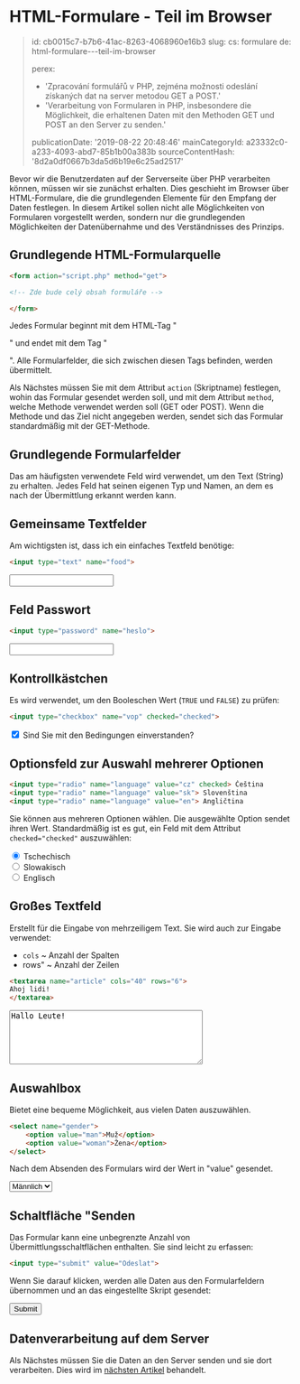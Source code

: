 HTML-Formulare - Teil im Browser
================================

> id: cb0015c7-b7b6-41ac-8263-4068960e16b3
> slug:
> 	cs: formulare
> 	de: html-formulare---teil-im-browser
> 
> perex:
> 	- 'Zpracování formulářů v PHP, zejména možnosti odeslání získaných dat na server metodou GET a POST.'
> 	- 'Verarbeitung von Formularen in PHP, insbesondere die Möglichkeit, die erhaltenen Daten mit den Methoden GET und POST an den Server zu senden.'
> 
> publicationDate: '2019-08-22 20:48:46'
> mainCategoryId: a23332c0-a233-4093-abd7-85b1b00a383b
> sourceContentHash: '8d2a0df0667b3da5d6b19e6c25ad2517'

Bevor wir die Benutzerdaten auf der Serverseite über PHP verarbeiten können, müssen wir sie zunächst erhalten. Dies geschieht im Browser über HTML-Formulare, die die grundlegenden Elemente für den Empfang der Daten festlegen. In diesem Artikel sollen nicht alle Möglichkeiten von Formularen vorgestellt werden, sondern nur die grundlegenden Möglichkeiten der Datenübernahme und des Verständnisses des Prinzips.

Grundlegende HTML-Formularquelle
-----------------------------

```html
<form action="script.php" method="get">

<!-- Zde bude celý obsah formuláře -->

</form>
```

Jedes Formular beginnt mit dem HTML-Tag "<form>" und endet mit dem Tag "</form>". Alle Formularfelder, die sich zwischen diesen Tags befinden, werden übermittelt.

Als Nächstes müssen Sie mit dem Attribut `action` (Skriptname) festlegen, wohin das Formular gesendet werden soll, und mit dem Attribut `method`, welche Methode verwendet werden soll (GET oder POST). Wenn die Methode und das Ziel nicht angegeben werden, sendet sich das Formular standardmäßig mit der GET-Methode.

Grundlegende Formularfelder
-------------------------

Das am häufigsten verwendete Feld wird verwendet, um den Text (String) zu erhalten. Jedes Feld hat seinen eigenen Typ und Namen, an dem es nach der Übermittlung erkannt werden kann.

Gemeinsame Textfelder
------------------

Am wichtigsten ist, dass ich ein einfaches Textfeld benötige:

```html
<input type="text" name="food">
```

<input type="text" name="food">

Feld Passwort
---------------------

```html
<input type="password" name="heslo">
```

<input type="password" name="password">

Kontrollkästchen
--------

Es wird verwendet, um den Booleschen Wert (`TRUE` und `FALSE`) zu prüfen:

```html
<input type="checkbox" name="vop" checked="checked">
```

<label>
	<input type="checkbox" name="vop" checked="checked"> Sind Sie mit den Bedingungen einverstanden?
</label>

Optionsfeld zur Auswahl mehrerer Optionen
------------------------------------

```html
<input type="radio" name="language" value="cz" checked> Čeština
<input type="radio" name="language" value="sk"> Slovenština
<input type="radio" name="language" value="en"> Angličtina
```

Sie können aus mehreren Optionen wählen. Die ausgewählte Option sendet ihren Wert. Standardmäßig ist es gut, ein Feld mit dem Attribut `checked="checked"` auszuwählen:

<label>
	<input type="radio" name="language" value="cz" checked="checked"> Tschechisch
</label><br>
<label>
	<input type="radio" name="language" value="en"> Slowakisch
</label><br>
<label>
	<input type="radio" name="language" value="en"> Englisch
</label>

Großes Textfeld
------------------

Erstellt für die Eingabe von mehrzeiligem Text. Sie wird auch zur Eingabe verwendet:

- `cols` ~ Anzahl der Spalten
- rows" ~ Anzahl der Zeilen

```html
<textarea name="article" cols="40" rows="6">
Ahoj lidi!
</textarea>
```

<textarea name="artikel" cols="40" rows="6">
Hallo Leute!
</textarea>

Auswahlbox
---------

Bietet eine bequeme Möglichkeit, aus vielen Daten auszuwählen.

```html
<select name="gender">
	<option value="man">Muž</option>
	<option value="woman">Žena</option>
</select>
```

Nach dem Absenden des Formulars wird der Wert in "value" gesendet.

<select name="gender">
	<option value="man">Männlich</option>
	<option value="Frau">Frau</option>
</select>

Schaltfläche "Senden
---------------------

Das Formular kann eine unbegrenzte Anzahl von Übermittlungsschaltflächen enthalten. Sie sind leicht zu erfassen:

```html
<input type="submit" value="Odeslat">
```

Wenn Sie darauf klicken, werden alle Daten aus den Formularfeldern übernommen und an das eingestellte Skript gesendet:

<input type="submit" value="Submit">

Datenverarbeitung auf dem Server
-------------------------

Als Nächstes müssen Sie die Daten an den Server senden und sie dort verarbeiten. Dies wird im <a href="/processing-formula-in-php">nächsten Artikel</a> behandelt.
